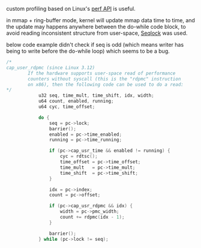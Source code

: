 
custom profiling based on Linux's [perf API](https://www.man7.org/linux/man-pages/man2/perf_event_open.2.html) is useful.


in mmap + ring-buffer mode, kernel will update mmap data time to time, and the update may happens
anywhere between the do-while code block, to avoid reading inconsistent structure from user-space,
[Seqlock](https://en.wikipedia.org/wiki/Seqlock) was used.

below code example didn't check if seq is odd (which means writer has being to write before the do-while loop) which seems to be a bug.
```c
/*
cap_user_rdpmc (since Linux 3.12)
        If the hardware supports user-space read of performance
        counters without syscall (this is the "rdpmc" instruction
        on x86), then the following code can be used to do a read:
*/
            u32 seq, time_mult, time_shift, idx, width;
            u64 count, enabled, running;
            u64 cyc, time_offset;

            do {
                seq = pc->lock;
                barrier();
                enabled = pc->time_enabled;
                running = pc->time_running;

                if (pc->cap_usr_time && enabled != running) {
                    cyc = rdtsc();
                    time_offset = pc->time_offset;
                    time_mult   = pc->time_mult;
                    time_shift  = pc->time_shift;
                }

                idx = pc->index;
                count = pc->offset;

                if (pc->cap_usr_rdpmc && idx) {
                    width = pc->pmc_width;
                    count += rdpmc(idx - 1);
                }

                barrier();
            } while (pc->lock != seq);
```